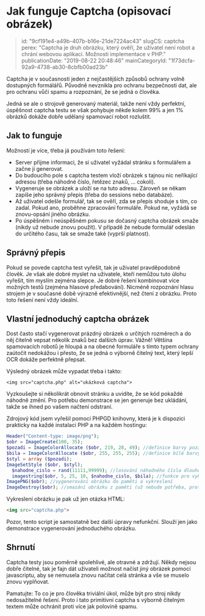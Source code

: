 Jak funguje Captcha (opisovací obrázek)
=======================================

> id: "9cf191e4-a49b-407b-b16e-21de7224ac43"
> slugCS: captcha
> perex: "Captcha je druh obrázku, který ověří, že uživatel není robot a chrání webovou aplikaci. Možnosti implementace v PHP."
> publicationDate: "2019-08-22 20:48:46"
> mainCategoryId: "1f73dcfa-92a9-4738-ab30-8cbfb00ad23b"

Captcha je v současnosti jeden z nejčastějších způsobů ochrany volně dostupných formálářů. Původně nevznikla pro ochranu bezpečnosti dat, ale pro ochranu vůči spamu a rozpoznání, že se jedná o člověka.

Jedná se ale o strojově generovaný materiál, takže není vždy perfektní, úspěšnost captcha testu se však pohybuje někde kolem 99% a jen 1% obrázků dokáže dobře udělaný spamovací robot rozluštit.

Jak to funguje
--------------------------

Možností je více, třeba já používám toto řešení:

- Server přijme informaci, že si uživatel vyžádal stránku s formulářem a začne ji generovat.
- Do budoucího pole s captcha testem vloží obrázek s tajnou nic neříkající adresou (třeba náhodné číslo, řetězec znaků, ... cokoli).
- Vygeneruje se obrázek a uloží se na tuto adresu. Zároveň se někam zapíše jeho správný přepis (třeba do sessions nebo databáze).
- Až uživatel odešle formulář, tak se ověří, zda se přepis shoduje s tím, co zadal. Pokud ano, proběhne zpracování formuláře. Pokud ne, vyžádá se znovu-opsání jiného obrázku.
- Po úspěšném i neúspěšném pokusu se dočasný captcha obrázek smaže (nikdy už nebude znovu použit). V případě že nebude formulář odeslán do určitého času, tak se smaže také (vyprší platnost).

Správný přepis
--------------------------

Pokud se povede captcha test vyřešit, tak je uživatel pravděpodobně člověk. Je však ale dobré myslet na uživatele, kteří nemůžou tuto úlohu vyřešit, tím myslím zejména slepce. Je dobré řešení kombinovat více možných testů (zejména hlasové předabování). Nicméně rozpoznání hlasu strojem je v současné době výrazně efektivnější, než čtení z obrázku. Proto toto řešení není vždy ideální.

Vlastní jednoduchý captcha obrázek
--------------------------

Dost často stačí vygenerovat prázdný obrázek o určitých rozměrech a do něj čitelně vepsat několik znaků bez dalších úprav. Vážně! Většina spamovacích robotů je hloupá a na obecné formuláře s tímto typem ochrany zaútočit nedokážou i přesto, že se jedná o výborně čitelný text, který lepší OCR dokáže perfektně přepsat.

Výsledný obrázek může vypadat třeba i takto:

```
<img src="captcha.php" alt="ukázková captcha">
```

Vyzkoušejte si několikrát obnovit stránku a uvidíte, že se kód pokaždé náhodně změní. Pro potřebu demonstrace se jen generuje bez ukládání, takže se ihned po vašem načtení odstraní.

Zdrojový kód jsem vyřešil pomocí PHPGD knihovny, která je k dispozici prakticky na každé instalaci PHP a na každém hostingu:

```php
Header("Content-type: image/png");
$obr = ImageCreate(100, 35);
$pozadi = ImageColorAllocate ($obr, 219, 28, 49); //definice barvy pozadí
$bila = ImageColorAllocate ($obr, 255, 255, 255); //definice bílé barvy pro text
$styl = array ($pozadi);
ImageSetStyle ($obr, $styl);
  $nahodne_cislo = rand(11111,99999); //losování náhodného čísla dlouhého 5 znaků
  imagestring($obr, 5, 25, 10, $nahodne_cislo, $bila); //funkce pro vykreslení textu (v tomto případě čísla)
ImagePNG($obr); //vygenerování obrázku do paměti a vykreslení
ImageDestroy($obr); //smazání obrázku z paměti (už nebude potřeba, protože je generován jednorázově)
```

Vykreslení obrázku je pak už jen otázka HTML:

```html
<img src="captcha.php">
```


Pozor, tento script je samostatně bez další úpravy nefunkční. Slouží jen jako demonstrace vygenerování jednoduchého obrázku.

Shrnutí
--------------------------

Captcha testy jsou poměrně spolehlivé, ale otravné a zdržují. Někdy nejsou dobře čitelné, tak je fajn dát uživateli možnost načíst jiný obrázek pomocí javascriptu, aby se nemusela znovu načítat celá stránka a vše se muselo znovu vyplňovat.

Pamatujte: To co je pro člověka triviální úkol, může být pro stroj nikdy nedosažitelné řešení. Proto i tato primitivní captcha s výborně čitelným textem může ochránit proti více jak polovině spamu.
